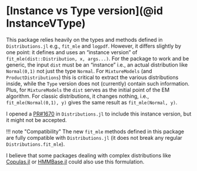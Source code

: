 # [Instance vs Type version](@id InstanceVType)

This package relies heavily on the types and methods defined in `Distributions.jl` e.g., `fit_mle` and `logpdf`.
However, it differs slightly by one point: it defines and uses an “instance version” of `fit_mle(dist::Distribution, x, args...)`.
For the package to work and be generic, the input `dist` must be an “instance” i.e., an actual distribution like `Normal(0,1)` not just the type `Normal`.
For `MixtureModels` (and `ProductDistributions`) this is critical to extract the various distributions inside, while the `Type` version does not (currently) contain such information.
Plus, for `MixtureModels` the `dist` serves as the initial point of the EM algorithm.
For classic distributions, it changes nothing, i.e., `fit_mle(Normal(0,1), y)` gives the same result as `fit_mle(Normal, y)`.

I opened a [PR#1670](https://github.com/JuliaStats/Distributions.jl/pull/1670) in `Distributions.jl` to include this instance version, but it might not be accepted.

!!! note "Compatibility"
    The new `fit_mle` methods defined in this package are fully compatible with `Distributions.jl` (it does not break any regular `Distributions.fit_mle`).

I believe that some packages dealing with complex distributions like [Copulas.jl](https://github.com/lrnv/Copulas.jl/blob/08aca27dc0a28e4932e5e2c0dd04482bb3b04f48/test/some_tests.jl#L8) or [HMMBase.jl](https://github.com/maxmouchet/HMMBase.jl) could also use this formulation.
